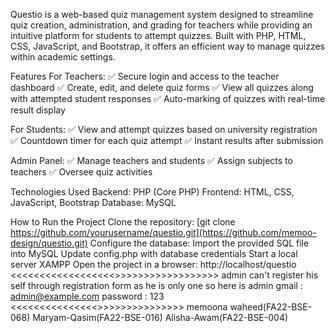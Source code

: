 Questio is a web-based quiz management system designed to streamline quiz creation, administration, and grading for teachers while providing an intuitive platform for students to attempt quizzes. 
Built with PHP, HTML, CSS, JavaScript, and Bootstrap, it offers an efficient way to manage quizzes within academic settings.

Features
For Teachers:
✅ Secure login and access to the teacher dashboard
✅ Create, edit, and delete quiz forms
✅ View all quizzes along with attempted student responses
✅ Auto-marking of quizzes with real-time result display


For Students:
✅ View and attempt quizzes based on university registration
✅ Countdown timer for each quiz attempt
✅ Instant  results after submission

Admin Panel:
✅ Manage teachers and students
✅ Assign subjects to teachers
✅ Oversee quiz activities

Technologies Used
Backend: PHP (Core PHP)
Frontend: HTML, CSS, JavaScript, Bootstrap
Database: MySQL

How to Run the Project
Clone the repository:
[git clone https://github.com/yourusername/questio.git](https://github.com/memoo-design/questio.git)
Configure the database:
Import the provided SQL file into MySQL
Update config.php with database credentials
Start a local server XAMPP
Open the project in a browser:
http://localhost/questio
<<<<<<<<<<<<<<<<<<<important>>>>>>>>>>>>>>>>>>>
admin can't register his self through registration form as he is only one
so here is admin
gmail : admin@example.com
password : 123
<<<<<<<<<<<<<<<<project by>>>>>>>>>>>>>>>>
memoona waheed(FA22-BSE-068)
Maryam-Qasim(FA22-BSE-016)
Alisha-Awam(FA22-BSE-004)